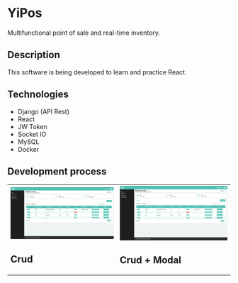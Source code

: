 # YiPos
Multifunctional point of sale and real-time inventory.

## Description
This software is being developed to learn and practice React.

## Technologies
- Django (API Rest)
- React
- JW Token
- Socket IO
- MySQL
- Docker

## Development process
<table>
  <tr>
    <td>
      <img src="https://raw.githubusercontent.com/TYisusDv/YiPos/master/images/p1.png" alt="Screenshot 1" width="100%">
      <h2>Crud</h2>
    </td>
    <td>
      <img src="https://raw.githubusercontent.com/TYisusDv/YiPos/master/images/p1.png" alt="Screenshot 2" width="100%">
      <h2>Crud + Modal</h2>
    </td>
  </tr>
</table>